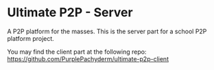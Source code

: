 # Ultimate P2P - Server
A P2P platform for the masses.
This is the server part for a school P2P platform project.

You may find the client part at the following repo: https://github.com/PurplePachyderm/ultimate-p2p-client

